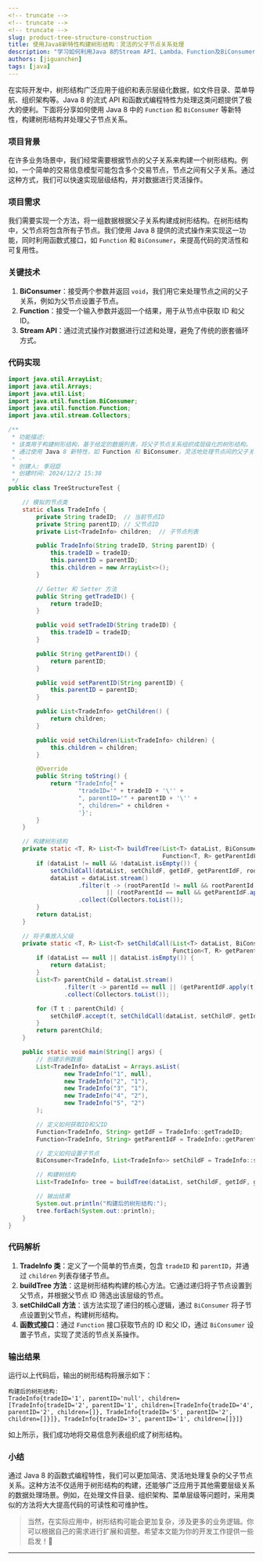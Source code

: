 ```yaml
---
<!-- truncate -->
<!-- truncate -->
<!-- truncate -->
slug: product-tree-structure-construction
title: 使用Java8新特性构建树形结构：灵活的父子节点关系处理
description: "学习如何利用Java 8的Stream API、Lambda、Function及BiConsumer等新特性，将扁平列表数据优雅地转换为树形结构。本文提供完整代码示例，详解从节点定义到递归构建的通用解决方案。"
authors: [jiguanchen]
tags: [java]
---
```

在实际开发中，树形结构广泛应用于组织和表示层级化数据，如文件目录、菜单导航、组织架构等。Java 8 的流式 API 和函数式编程特性为处理这类问题提供了极大的便利。下面将分享如何使用 Java 8 中的 `Function` 和 `BiConsumer` 等新特性，构建树形结构并处理父子节点关系。

### 项目背景

在许多业务场景中，我们经常需要根据节点的父子关系来构建一个树形结构。例如，一个简单的交易信息模型可能包含多个交易节点，节点之间有父子关系。通过这种方式，我们可以快速实现层级结构，并对数据进行灵活操作。

### 项目需求

我们需要实现一个方法，将一组数据根据父子关系构建成树形结构。在树形结构中，父节点将包含所有子节点。我们使用 Java 8 提供的流式操作来实现这一功能，同时利用函数式接口，如 `Function` 和 `BiConsumer`，来提高代码的灵活性和可复用性。

### 关键技术

1. **BiConsumer**：接受两个参数并返回 `void`，我们用它来处理节点之间的父子关系，例如为父节点设置子节点。
2. **Function**：接受一个输入参数并返回一个结果，用于从节点中获取 ID 和父 ID。
3. **Stream API**：通过流式操作对数据进行过滤和处理，避免了传统的嵌套循环方式。

### 代码实现

```java
import java.util.ArrayList;
import java.util.Arrays;
import java.util.List;
import java.util.function.BiConsumer;
import java.util.function.Function;
import java.util.stream.Collectors;

/**
 * 功能描述: 
 * 该类用于构建树形结构，基于给定的数据列表，将父子节点关系组织成层级化的树形结构。
 * 通过使用 Java 8 新特性，如 Function 和 BiConsumer，灵活地处理节点间的父子关系。
 * -
 * 创建人: 季冠臣
 * 创建时间: 2024/12/2 15:38
 */
public class TreeStructureTest {

    // 模拟的节点类
    static class TradeInfo {
        private String tradeID;  // 当前节点ID
        private String parentID; // 父节点ID
        private List<TradeInfo> children;  // 子节点列表

        public TradeInfo(String tradeID, String parentID) {
            this.tradeID = tradeID;
            this.parentID = parentID;
            this.children = new ArrayList<>();
        }

        // Getter 和 Setter 方法
        public String getTradeID() {
            return tradeID;
        }

        public void setTradeID(String tradeID) {
            this.tradeID = tradeID;
        }

        public String getParentID() {
            return parentID;
        }

        public void setParentID(String parentID) {
            this.parentID = parentID;
        }

        public List<TradeInfo> getChildren() {
            return children;
        }

        public void setChildren(List<TradeInfo> children) {
            this.children = children;
        }

        @Override
        public String toString() {
            return "TradeInfo{" +
                    "tradeID='" + tradeID + '\'' +
                    ", parentID='" + parentID + '\'' +
                    ", children=" + children +
                    '}';
        }
    }

    // 构建树形结构
    private static <T, R> List<T> buildTree(List<T> dataList, BiConsumer<T, List<T>> setChildF, Function<T, R> getIdF,
                                            Function<T, R> getParentIdF, R rootParentId) {
        if (dataList != null && !dataList.isEmpty()) {
            setChildCall(dataList, setChildF, getIdF, getParentIdF, rootParentId);
            dataList = dataList.stream()
                    .filter(t -> (rootParentId != null && rootParentId.equals(getParentIdF.apply(t)))
                            || (rootParentId == null && getParentIdF.apply(t) == null))
                    .collect(Collectors.toList());
        }
        return dataList;
    }

    // 将子集放入父级
    private static <T, R> List<T> setChildCall(List<T> dataList, BiConsumer<T, List<T>> setChildF, Function<T, R> getIdF,
                                               Function<T, R> getParentIdF, R parentId) {
        if (dataList == null || dataList.isEmpty()) {
            return dataList;
        }
        List<T> parentChild = dataList.stream()
                .filter(t -> parentId == null || (getParentIdF.apply(t) != null && getParentIdF.apply(t).equals(parentId)))
                .collect(Collectors.toList());

        for (T t : parentChild) {
            setChildF.accept(t, setChildCall(dataList, setChildF, getIdF, getParentIdF, getIdF.apply(t)));
        }
        return parentChild;
    }

    public static void main(String[] args) {
        // 创建示例数据
        List<TradeInfo> dataList = Arrays.asList(
                new TradeInfo("1", null),
                new TradeInfo("2", "1"),
                new TradeInfo("3", "1"),
                new TradeInfo("4", "2"),
                new TradeInfo("5", "2")
        );

        // 定义如何获取ID和父ID
        Function<TradeInfo, String> getIdF = TradeInfo::getTradeID;
        Function<TradeInfo, String> getParentIdF = TradeInfo::getParentID;

        // 定义如何设置子节点
        BiConsumer<TradeInfo, List<TradeInfo>> setChildF = TradeInfo::setChildren;

        // 构建树结构
        List<TradeInfo> tree = buildTree(dataList, setChildF, getIdF, getParentIdF, null);

        // 输出结果
        System.out.println("构建后的树形结构:");
        tree.forEach(System.out::println);
    }
}
```

### 代码解析

1. **TradeInfo 类**：定义了一个简单的节点类，包含 `tradeID` 和 `parentID`，并通过 `children` 列表存储子节点。
2. **buildTree 方法**：这是树形结构构建的核心方法。它通过递归将子节点设置到父节点，并根据父节点 ID 筛选出该层级的节点。
3. **setChildCall 方法**：该方法实现了递归的核心逻辑，通过 `BiConsumer` 将子节点设置到父节点，构建树形结构。
4. **函数式接口**：通过 `Function` 接口获取节点的 ID 和父 ID，通过 `BiConsumer` 设置子节点，实现了灵活的节点关系操作。

### 输出结果

运行以上代码后，输出的树形结构将展示如下：

```
构建后的树形结构:
TradeInfo{tradeID='1', parentID='null', children=[TradeInfo{tradeID='2', parentID='1', children=[TradeInfo{tradeID='4', parentID='2', children=[]}, TradeInfo{tradeID='5', parentID='2', children=[]}]}, TradeInfo{tradeID='3', parentID='1', children=[]}]}
```

如上所示，我们成功地将交易信息列表组织成了树形结构。

### 小结

通过 Java 8 的函数式编程特性，我们可以更加简洁、灵活地处理复杂的父子节点关系。这种方法不仅适用于树形结构的构建，还能够广泛应用于其他需要层级关系的数据处理场景。例如，在处理文件目录、组织架构、菜单层级等问题时，采用类似的方法将大大提高代码的可读性和可维护性。

> 当然，在实际应用中，树形结构可能会更加复杂，涉及更多的业务逻辑。你可以根据自己的需求进行扩展和调整。希望本文能为你的开发工作提供一些启发！🚀

---
